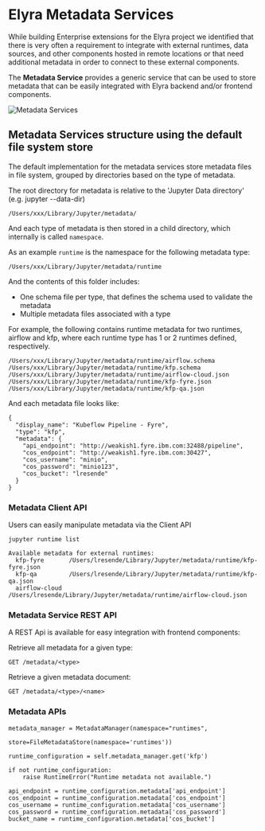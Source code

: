 <!--
{% comment %}
Copyright 2018-2020 IBM Corporation

Licensed under the Apache License, Version 2.0 (the "License");
you may not use this file except in compliance with the License.
You may obtain a copy of the License at

http://www.apache.org/licenses/LICENSE-2.0

Unless required by applicable law or agreed to in writing, software
distributed under the License is distributed on an "AS IS" BASIS,
WITHOUT WARRANTIES OR CONDITIONS OF ANY KIND, either express or implied.
See the License for the specific language governing permissions and
limitations under the License.
{% endcomment %}
-->

# Elyra Metadata Services

While building Enterprise extensions for the Elyra project we identified that there
is very often a requirement to integrate with external runtimes, data sources, and other 
components hosted in remote locations or that need additional metadata in order to connect
to these external components. 

The **Metadata Service** provides a generic service that can be used to store metadata
that can be easily integrated with Elyra backend and/or frontend components.

![Metadata Services](../source/images/metadata-components.png)

## Metadata Services structure using the default file system store

The default implementation for the metadata services store metadata files in file system, grouped
by directories based on the type of metadata. 

The root directory for metadata is relative to the 'Jupyter Data directory' (e.g. jupyter --data-dir)

```
/Users/xxx/Library/Jupyter/metadata/
```

And each type of metadata is then stored in a child directory, which internally is
called `namespace`. 

As an example `runtime` is the namespace for the following metadata type:

```
/Users/xxx/Library/Jupyter/metadata/runtime
```

And the contents of this folder includes:

* One schema file per type, that defines the schema used to validate the metadata
* Multiple metadata files associated with a type

For example, the following contains runtime metadata for two runtimes, airflow and kfp, 
where each runtime type has 1 or 2 runtimes defined, respectively.

```
/Users/xxx/Library/Jupyter/metadata/runtime/airflow.schema
/Users/xxx/Library/Jupyter/metadata/runtime/kfp.schema
/Users/xxx/Library/Jupyter/metadata/runtime/airflow-cloud.json
/Users/xxx/Library/Jupyter/metadata/runtime/kfp-fyre.json
/Users/xxx/Library/Jupyter/metadata/runtime/kfp-qa.json
```

And each metadata file looks like:

```
{
  "display_name": "Kubeflow Pipeline - Fyre",
  "type": "kfp",
  "metadata": {
    "api_endpoint": "http://weakish1.fyre.ibm.com:32488/pipeline",
    "cos_endpoint": "http://weakish1.fyre.ibm.com:30427",
    "cos_username": "minio",
    "cos_password": "minio123",
    "cos_bucket": "lresende"
  }
}
```


### Metadata Client API

Users can easily manipulate metadata via the Client API

```
jupyter runtime list
```

```
Available metadata for external runtimes:
  kfp-fyre       /Users/lresende/Library/Jupyter/metadata/runtime/kfp-fyre.json
  kfp-qa         /Users/lresende/Library/Jupyter/metadata/runtime/kfp-qa.json
  airflow-cloud  /Users/lresende/Library/Jupyter/metadata/runtime/airflow-cloud.json
```

### Metadata Service REST API

A REST Api is available for easy integration with frontend components:

Retrieve all metadata for a given type:

```
GET /metadata/<type>
```

Retrieve a given metadata document:

```
GET /metadata/<type>/<name>
```


### Metadata APIs

```
metadata_manager = MetadataManager(namespace="runtimes",
                                   store=FileMetadataStore(namespace='runtimes'))

runtime_configuration = self.metadata_manager.get('kfp')

if not runtime_configuration:
    raise RuntimeError("Runtime metadata not available.")

api_endpoint = runtime_configuration.metadata['api_endpoint']
cos_endpoint = runtime_configuration.metadata['cos_endpoint']
cos_username = runtime_configuration.metadata['cos_username']
cos_password = runtime_configuration.metadata['cos_password']
bucket_name = runtime_configuration.metadata['cos_bucket']

```



